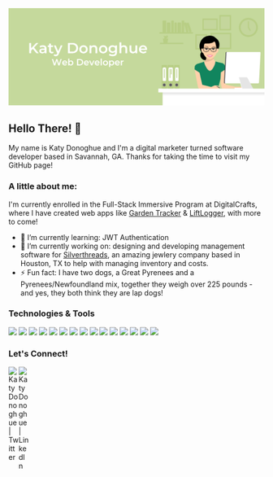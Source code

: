 ![](images/github.png)

## Hello There! 👋

My name is Katy Donoghue and I'm a digital marketer turned software developer based in Savannah, GA. Thanks for taking the time to visit my GitHub page!

### A little about me:

I'm currently enrolled in the Full-Stack Immersive Program at DigitalCrafts, where I have created web apps like [Garden Tracker](https://github.com/kjdonoghue/garden-tracker) & [LiftLogger](https://github.com/kjdonoghue/LiftLogger), with more to come!  

- 🌱 I’m currently learning: JWT Authentication
- 🔭 I’m currently working on: designing and developing management software for [Silverthreads](https://www.silverthread-designs.com), an amazing jewlery company based in Houston, TX to help with managing inventory and costs.
- ⚡ Fun fact: I have two dogs, a Great Pyrenees and a Pyrenees/Newfoundland mix, together they weigh over 225 pounds - and yes, they both think they are lap dogs!

### Technologies & Tools

<img src="https://img.shields.io/badge/node.js%20-%2343853D.svg?&style=for-the-badge&logo=node.js&logoColor=white"/> <img src="https://img.shields.io/badge/javascript%20-%23323330.svg?&style=for-the-badge&logo=javascript&logoColor=%23F7DF1E"/> <img src="https://img.shields.io/badge/html5%20-%23E34F26.svg?&style=for-the-badge&logo=html5&logoColor=white"/> <img src="https://img.shields.io/badge/css3%20-%231572B6.svg?&style=for-the-badge&logo=css3&logoColor=white"/> <img src="https://img.shields.io/badge/python%20-%2314354C.svg?&style=for-the-badge&logo=python&logoColor=white"/> <img src="https://img.shields.io/badge/express.js%20-%23404d59.svg?&style=for-the-badge"/> <img src="https://img.shields.io/badge/react%20-%2320232a.svg?&style=for-the-badge&logo=react&logoColor=%2361DAFB"/> <img src="https://img.shields.io/badge/bootstrap%20-%23563D7C.svg?&style=for-the-badge&logo=bootstrap&logoColor=white"/> <img src="https://img.shields.io/badge/material%20ui%20-%230081CB.svg?&style=for-the-badge&logo=material-ui&logoColor=white"/> <img src="https://img.shields.io/badge/redux%20-%23593d88.svg?&style=for-the-badge&logo=redux&logoColor=white"/> <img src="https://img.shields.io/badge/git%20-%23F05033.svg?&style=for-the-badge&logo=git&logoColor=white"/> <img src="https://img.shields.io/badge/github%20-%23121011.svg?&style=for-the-badge&logo=github&logoColor=white"/> <img src="https://img.shields.io/badge/heroku%20-%23430098.svg?&style=for-the-badge&logo=heroku&logoColor=white"/> <img src="https://img.shields.io/badge/firebase%20-%23039BE5.svg?&style=for-the-badge&logo=firebase"/> <img src ="https://img.shields.io/badge/postgres-%23316192.svg?&style=for-the-badge&logo=postgresql&logoColor=white"/>

### Let's Connect!

<a href="https://www.https://twitter.com/katyjdonoghue/">
    <img align="left" alt="Katy Donoghue | Twitter" width="20px" src="https://cdn.jsdelivr.net/npm/simple-icons@v3/icons/twitter.svg" /> 
</a> 
  </a> <a href="https://www.linkedin.com/in/katy-donoghue/">
    <img align="left" alt="Katy Donoghue | LinkedIn" width="20px" src="https://cdn.jsdelivr.net/npm/simple-icons@v3/icons/linkedin.svg" />
  </a>
